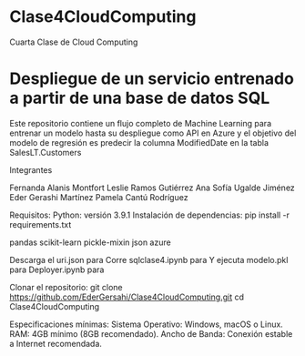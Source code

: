 # Clase4CloudComputing
Cuarta Clase de Cloud Computing

# Despliegue de un servicio entrenado a partir de una base de datos SQL

Este repositorio contiene un flujo completo de Machine Learning para entrenar un modelo hasta su despliegue como API en Azure y el objetivo del modelo de regresión es predecir la columna ModifiedDate en la tabla SalesLT.Customers

Integrantes

Fernanda Alanis Montfort
Leslie Ramos Gutiérrez
Ana Sofía Ugalde Jiménez
Eder Gerashi Martínez
Pamela Cantú Rodríguez

Requisitos:
Python: versión 3.9.1
Instalación de dependencias:
pip install -r requirements.txt

pandas
scikit-learn
pickle-mixin
json
azure

Descarga el uri.json para 
Corre sqlclase4.ipynb para
Y ejecuta modelo.pkl para 
Deployer.ipynb para

Clonar el repositorio:
git clone https://github.com/EderGersahi/Clase4CloudComputing.git
cd Clase4CloudComputing

Especificaciones mínimas:
Sistema Operativo: Windows, macOS o Linux.
RAM: 4GB mínimo (8GB recomendado).
Ancho de Banda: Conexión estable a Internet recomendada.
